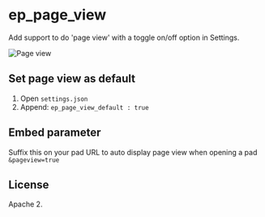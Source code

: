 # ep_page_view

Add support to do 'page view' with a toggle on/off option in Settings.

<img src="http://i.imgur.com/3e0m5.png" alt="Page view">

## Set page view as default

1. Open `settings.json`
2. Append:
   `ep_page_view_default : true`

## Embed parameter
Suffix this on your pad URL to auto display page view when opening a pad ``&pageview=true``

## License
Apache 2.
